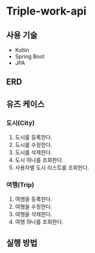# Triple-work-api
## 사용 기술
- Kotlin
- Spring Boot
- JPA
## ERD

## 유즈 케이스
### 도시(City)
1. 도시를 등록한다.
2. 도시를 수정한다.
3. 도시를 삭제한다.
4. 도시 하나를 조회한다.
5. 사용자별 도시 리스트를 조회한다.
### 여행(Trip)
1. 여행을 등록한다.
2. 여행을 수정한다.
3. 여행을 삭제한다.
4. 여행 하나를 조회한다.
## 실행 방법